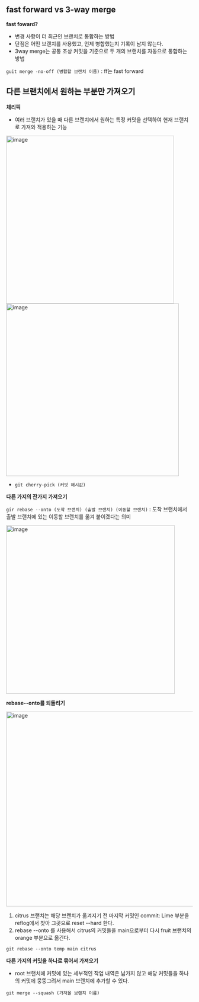 ## fast forward vs 3-way merge

**fast foward?**
- 변경 사항이 더 최근인 브랜치로 통합하는 방법
- 단점은 어떤 브랜치를 사용했고, 언제 병합했는지 기록이 남지 않는다.
- 3way merge는 공통 조상 커밋을 기준으로 두 개의 브랜치를 자동으로 통합하는 방법

`guit merge -no-off (병합할 브랜치 이름)` : ff는 fast forward

## 다른 브랜치에서 원하는 부분만 가져오기

**체리픽**
- 여러 브랜치가 있을 때 다른 브랜치에서 원하는 특정 커밋을 선택하여 현재 브랜치로 가져와 적용하는 기능

<img width="453" alt="image" src="https://github.com/nyeongha/systudy1/assets/87464750/e0f2fff6-2bf4-480c-aac5-ec1c8579e437">
<img width="466" alt="image" src="https://github.com/nyeongha/systudy1/assets/87464750/8ecce712-048d-49ab-86b4-f6ca621000fe">

- `git cherry-pick (커밋 해시값)`

**다른 가지의 잔가지 가져오기**

`gir rebase --onto (도착 브랜치) (출발 브랜치) (이동할 브랜치)` : 도착 브랜치에서 출발 브랜치에 있는 이동할 브랜치를 옮겨 붙이겠다는 의미

<img width="455" alt="image" src="https://github.com/nyeongha/systudy1/assets/87464750/740f8d64-3525-4abb-840a-f0d6657f858e">

**rebase--onto를 되돌리기**

<img width="526" alt="image" src="https://github.com/nyeongha/systudy1/assets/87464750/2fdad077-69c4-4a3e-93cc-8388180ceb77">

1. citrus 브랜치는 해당 브랜치가 옮겨지기 전 마지막 커밋인 commit: Lime 부분을 reflog에서 찾아 그곳으로 reset --hard 한다.
2. rebase --onto 를 사용해서 citrus의 커밋들을 main으로부터 다시 fruit 브랜치의 orange 부분으로 옮긴다.

`git rebase --onto temp main citrus`

**다른 가지의 커밋을 하나로 묶어서 가져오기**

- root 브랜치에 커밋에 있는 세부적인 작업 내역은 남가지 않고 해당 커밋들을 하나의 커밋에 뭉뚱그려서 main 브랜치에 추가할 수 있다.

`git merge --squash (가져올 브랜치 이름)`
